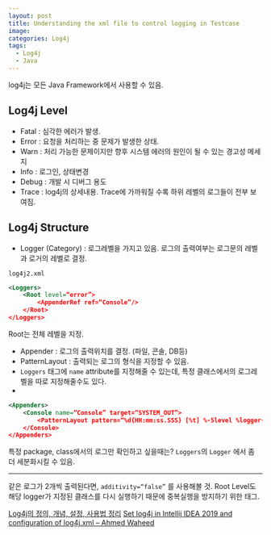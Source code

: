 ```yaml
---
layout: post
title: Understanding the xml file to control logging in Testcase
image:
categories: Log4j
tags:
  - Log4j
  - Java
---
```




log4j는 모든 Java Framework에서 사용할 수 있음.


## Log4j Level
- Fatal : 심각한 에러가 발생.
- Error : 요청을 처리하는 중 문제가 발생한 상태.
- Warn : 처리 가능한 문제이지만 향후 시스템 에러의 원인이 될 수 있는 경고성 메세지
- Info : 로그인, 상태변경
- Debug : 개발 시 디버그 용도
- Trace : log4j의 상세내용.
Trace에 가까워질 수록 하위 레벨의 로그들이 전부 보여짐.

## Log4j Structure
- Logger (Category) : 로그레벨을 가지고 있음. 로그의 출력여부는 로그문의 레벨과 로거의 레벨로 결정.

`log4j2.xml`

```xml
<Loggers>
    <Root level=“error”>
        <AppenderRef ref=“Console”/>
    </Root>
</Loggers>

```
Root는 전체 레벨을 지정.


- Appender : 로그의 출력위치를 결정. (파일, 콘솔, DB등)
- PatternLayout : 출력되는 로그의 형식을 지정할 수 있음.
- `Loggers` 태그에 `name` attribute를 지정해줄 수 있는데, 특정 클래스에서의 로그레벨을 따로 지정해줄수도 있다.
- 
```xml
<Appenders>
    <Console name=“Console” target=“SYSTEM_OUT”>
        <PatternLayout pattern=“%d{HH:mm:ss.SSS} [%t] %-5level %logger{36} - %msg%n”/>
    </Console>
</Appenders>
```

특정 package, class에서의 로그만 확인하고 싶을때는?
`Loggers`의 `Logger` 에서 좀 더 세분화시킬 수 있음.

- - - -
같은 로그가 2개씩 출력된다면, `additivity=“false”` 를 사용해볼 것.
Root Level도 해당 logger가 지정된 클래스를 다시 실행하기 때문에 중복실행을 방지하기 위한 태그.




[Log4j의 정의, 개념, 설정, 사용법 정리](https://cofs.tistory.com/354)
[Set log4j in Intellij IDEA 2019 and configuration of log4j.xml – Ahmed Waheed](https://mrcreamio.wordpress.com/2019/07/06/set-log4j-in-intellij-idea-2019-and-configuration-of-log4j-xml/)
